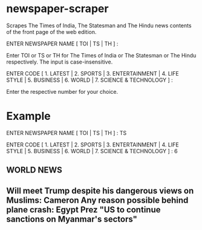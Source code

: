 # newspaper-scraper
Scrapes The Times of India, The Statesman and The Hindu news contents of the front page of the web edition.

ENTER NEWSPAPER NAME [ TOI | TS | TH ] :

Enter TOI or TS or TH for The Times of India or The Statesman or The Hindu respectively.
The input is case-insensitive.

ENTER CODE [ 1. LATEST | 2. SPORTS | 3. ENTERTAINMENT | 4. LIFE STYLE | 5. BUSINESS | 6. WORLD | 7. SCIENCE & TECHNOLOGY ] :

Enter the respective number for your choice.

# Example

ENTER NEWSPAPER NAME [ TOI | TS | TH ] :			TS

ENTER CODE [ 1. LATEST | 2. SPORTS | 3. ENTERTAINMENT | 4. LIFE STYLE | 5. BUSINESS | 6. WORLD | 7. SCIENCE & TECHNOLOGY ] :	6

WORLD NEWS
--------------------------------------------------------------------------------------
Will meet Trump despite his dangerous views on Muslims: Cameron
Any reason possible behind plane crash: Egypt Prez
"US to continue sanctions on Myanmar's sectors"
--------------------------------------------------------------------------------------
